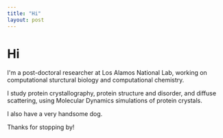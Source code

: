 ```yaml
---
title: "Hi"
layout: post 
---
```


# Hi

I'm a post-doctoral researcher at Los Alamos National Lab, working on computational sturctural biology and computational chemistry.

I study protein crystallography, protein structure and disorder, and diffuse scattering, using Molecular Dynamics simulations of protein crystals.

I also have a very handsome dog.

Thanks for stopping by!
